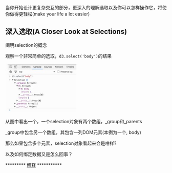 当你开始设计更复杂交互的部分，更深入的理解选取以及你可以怎样操作它，将使你做得更轻松(make your life a lot easier)

## 深入选取(A Closer Look at Selections)

阐明selection的概念

观察一个非常简单的选取，`d3.select('body')`的结果

![a simple selection](https://github.com/wusiquan/studyd3/blob/master/images/chap12-2.png)



从图中看出一个，一个selection对象有两个数组，\_group和\_parents

_group中包含另一个数组，其包含一列DOM元素(本例为一个, body)



那么如果包含多个元素，selection对象看起来会是啥样?

以及如何绑定数据又是怎么回事？



********* [解释]() ***********



















